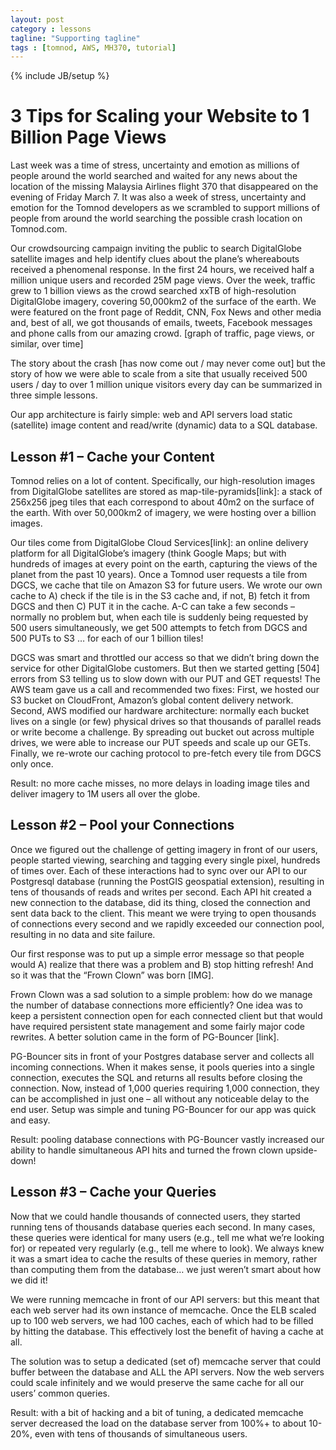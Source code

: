 ```yaml
---
layout: post
category : lessons
tagline: "Supporting tagline"
tags : [tomnod, AWS, MH370, tutorial]
---
```

{% include JB/setup %}

3 Tips for Scaling your Website to 1 Billion Page Views
=====================================================

Last week was a time of stress, uncertainty and emotion as millions of people around the world searched and waited for any news about the location of the missing Malaysia Airlines flight 370 that disappeared on the evening of Friday March 7. It was also a week of stress, uncertainty and emotion for the Tomnod developers as we scrambled to support millions of people from around the world searching the possible crash location on Tomnod.com. 

Our crowdsourcing campaign inviting the public to search DigitalGlobe satellite images and help identify clues about the plane’s whereabouts received a phenomenal response. In the first 24 hours, we received half a million unique users and recorded 25M page views. Over the week, traffic grew to 1 billion views as the crowd searched xxTB of high-resolution DigitalGlobe imagery, covering 50,000km2 of the surface of the earth. We were featured on the front page of Reddit, CNN, Fox News and other media and, best of all, we got thousands of emails, tweets, Facebook messages and phone calls from our amazing crowd.
[graph of traffic, page views, or similar, over time]

The story about the crash [has now come out / may never come out] but the story of how we were able to scale from a site that usually received 500 users / day to over 1 million unique visitors every day can be summarized in three simple lessons.

Our app architecture is fairly simple: web and API servers load static (satellite) image content and read/write (dynamic) data to a SQL database.

Lesson #1 – Cache your Content
-------------------------------
Tomnod relies on a lot of content. Specifically, our high-resolution images from DigitalGlobe satellites are stored as map-tile-pyramids[link]: a stack of 256x256 jpeg tiles that each correspond to about 40m2 on the surface of the earth. With over 50,000km2 of imagery, we were hosting over a billion images.

Our tiles come from DigitalGlobe Cloud Services[link]: an online delivery platform for all DigitalGlobe’s imagery (think Google Maps; but with hundreds of images at every point on the earth, capturing the views of the planet from the past 10 years). Once a Tomnod user requests a tile from DGCS, we cache that tile on Amazon S3 for future users. We wrote our own cache to A) check if the tile is in the S3 cache and, if not, B) fetch it from DGCS and then C) PUT it in the cache. A-C can take a few seconds – normally no problem but, when each tile is suddenly being requested by 500 users simultaneously, we get 500 attempts to fetch from DGCS and 500 PUTs to S3 … for each of our 1 billion tiles!

DGCS was smart and throttled our access so that we didn’t bring down the service for other DigitalGlobe customers. But then we started getting [504] errors from S3 telling us to slow down with our PUT and GET requests! The AWS team gave us a call and recommended two fixes: First, we hosted our S3 bucket on CloudFront, Amazon’s global content delivery network. Second, AWS modified our hardware architecture: normally each bucket lives on a single (or few) physical drives so that thousands of parallel reads or write become a challenge. By spreading out bucket out across multiple drives, we were able to increase our PUT speeds and scale up our GETs. Finally, we re-wrote our caching protocol to pre-fetch every tile from DGCS only once.

Result: no more cache misses, no more delays in loading image tiles and deliver imagery to 1M users all over the globe.

Lesson #2 – Pool your Connections
---------------------------------
Once we figured out the challenge of getting imagery in front of our users, people started viewing, searching and tagging every single pixel, hundreds of times over. Each of these interactions had to sync over our API to our Postgresql database (running the PostGIS geospatial extension), resulting in tens of thousands of reads and writes per second. Each API hit created a new connection to the database, did its thing, closed the connection and sent data back to the client. This meant we were trying to open thousands of connections every second and we rapidly exceeded our connection pool, resulting in no data and site failure. 

Our first response was to put up a simple error message so that people would A) realize that there was a problem and B) stop hitting refresh! And so it was that the “Frown Clown” was born [IMG]. 

Frown Clown was a sad solution to a simple problem: how do we manage the number of database connections more efficiently? One idea was to keep a persistent connection open for each connected client but that would have required persistent state management and some fairly major code rewrites. A better solution came in the form of PG-Bouncer [link].

PG-Bouncer sits in front of your Postgres database server and collects all incoming connections. When it makes sense, it pools queries into a single connection, executes the SQL and returns all results before closing the connection. Now, instead of 1,000 queries requiring 1,000 connection, they can be accomplished in just one – all without any noticeable delay to the end user. Setup was simple and tuning PG-Bouncer for our app was quick and easy.

Result: pooling database connections with PG-Bouncer vastly increased our ability to handle simultaneous API hits and turned the frown clown upside-down!

Lesson #3 – Cache your Queries
------------------------------
Now that we could handle thousands of connected users, they started running tens of thousands database queries each second. In many cases, these queries were identical for many users (e.g., tell me what we’re looking for) or repeated very regularly (e.g., tell me where to look). We always knew it was a smart idea to cache the results of these queries in memory, rather than computing them from the database… we just weren’t smart about how we did it! 

We were running memcache in front of our API servers: but this meant that each web server had its own instance of memcache. Once the ELB scaled up to 100 web servers, we had 100 caches, each of which had to be filled by hitting the database. This effectively lost the benefit of having a cache at all.

The solution was to setup a dedicated (set of) memcache server that could buffer between the database and ALL the API servers. Now the web servers could scale infinitely and we would preserve the same cache for all our users’ common queries.

Result: with a bit of hacking and a bit of tuning, a dedicated memcache server decreased the load on the database server from 100%+ to about 10-20%, even with tens of thousands of simultaneous users.
